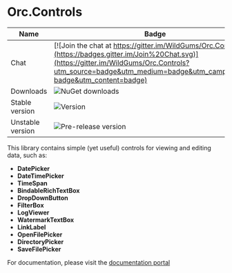 Orc.Controls
============

Name|Badge
---|---
Chat|[![Join the chat at https://gitter.im/WildGums/Orc.Controls](https://badges.gitter.im/Join%20Chat.svg)](https://gitter.im/WildGums/Orc.Controls?utm_source=badge&utm_medium=badge&utm_campaign=pr-badge&utm_content=badge)
Downloads|![NuGet downloads](https://img.shields.io/nuget/dt/orc.controls.svg)
Stable version|![Version](https://img.shields.io/nuget/v/orc.controls.svg)
Unstable version|![Pre-release version](https://img.shields.io/nuget/vpre/orc.controls.svg)

This library contains simple (yet useful) controls for viewing and editing data, such as:

- **DatePicker**
- **DateTimePicker**
- **TimeSpan**
- **BindableRichTextBox**
- **DropDownButton**
- **FilterBox**
- **LogViewer**
- **WatermarkTextBox**
- **LinkLabel**
- **OpenFilePicker**
- **DirectoryPicker**
- **SaveFilePicker**

For documentation, please visit the [documentation portal](https://opensource.wildgums.com)
